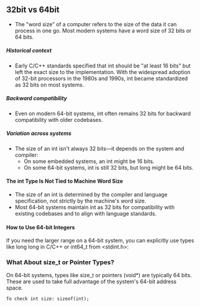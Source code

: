 ## 32bit vs 64bit
- The "word size" of a computer refers to the size of the data it can process in one go. Most modern systems have a word size of 32 bits or 64 bits.

##### Historical context
- Early C/C++ standards specified that int should be "at least 16 bits" but left the exact size to the implementation. With the widespread adoption of 32-bit processors in the 1980s and 1990s, int became standardized as 32 bits on most systems.

##### Backward compatibility
- Even on modern 64-bit systems, int often remains 32 bits for backward compatibility with older codebases.

##### Variation across systems
- The size of an int isn't always 32 bits—it depends on the system and compiler:
  - On some embedded systems, an int might be 16 bits.
  - On some 64-bit systems, int is still 32 bits, but long might be 64 bits.

#### The int Type Is Not Tied to Machine Word Size
- The size of an int is determined by the compiler and language specification, not strictly by the machine's word size.
- Most 64-bit systems maintain int as 32 bits for compatibility with existing codebases and to align with language standards.

####  How to Use 64-bit Integers
If you need the larger range on a 64-bit system, you can explicitly use types like long long in C/C++ or int64_t from <stdint.h>:

### What About size_t or Pointer Types?
On 64-bit systems, types like size_t or pointers (void*) are typically 64 bits. These are used to take full advantage of the system's 64-bit address space.

```
To check int size: sizeof(int);
```  
